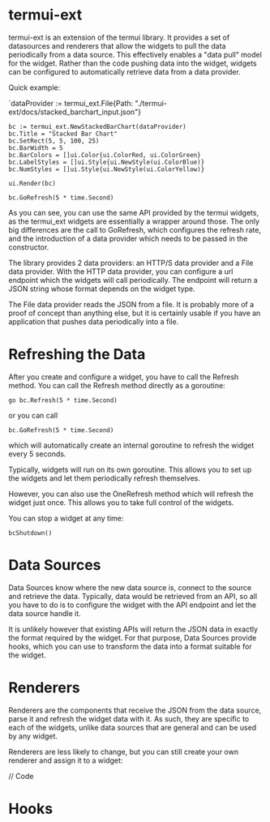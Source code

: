 # termui-ext

termui-ext is an extension of the termui library. It provides a set of datasources and renderers that allow the widgets to pull the data periodically from a data source. This effectively enables a "data pull" model for the widget. Rather than the code pushing data into the widget, widgets can be configured to automatically retrieve data from a data provider.

Quick example:

`dataProvider := termui_ext.File{Path: "./termui-ext/docs/stacked_barchart_input.json"}

	bc := termui_ext.NewStackedBarChart(dataProvider)
	bc.Title = "Stacked Bar Chart"
	bc.SetRect(5, 5, 100, 25)
	bc.BarWidth = 5
	bc.BarColors = []ui.Color{ui.ColorRed, ui.ColorGreen}
	bc.LabelStyles = []ui.Style{ui.NewStyle(ui.ColorBlue)}
	bc.NumStyles = []ui.Style{ui.NewStyle(ui.ColorYellow)}

	ui.Render(bc)

	bc.GoRefresh(5 * time.Second)
	
As you can see, you can use the same API provided by the termui widgets, as the termui_ext widgets are essentially a wrapper around those. The only big differences are the call to GoRefresh, which configures the refresh rate, and the introduction of a data provider which needs to be passed in the constructor. 

The library provides 2 data providers: an HTTP/S data provider and a File data provider. With the HTTP data provider, you can configure a url endpoint which the widgets will call periodically. The endpoint will return a JSON string whose format depends on the widget type.

The File data provider reads the JSON from a file. It is probably more of a proof of concept than anything else, but it is certainly usable if you have an application that pushes data periodically into a file.

# Refreshing the Data
After you create and configure a widget, you have to call the Refresh method. You can call the Refresh method directly as a goroutine:

`go bc.Refresh(5 * time.Second)`

or you can call

`bc.GoRefresh(5 * time.Second)`

which will automatically create an internal goroutine to refresh the widget every 5 seconds.

Typically, widgets will run on its own goroutine. This allows you to set up the widgets and let them periodically refresh themselves.

However, you can also use the OneRefresh method which will refresh the widget just once. This allows you to take full control of the widgets.

You can stop a widget at any time:

`bcShutdown()`   

# Data Sources

Data Sources know where the new data source is, connect to the source and retrieve the data. Typically, data would be retrieved from an API, so all you have to do is to configure the widget with the API endpoint and let the data source handle it.

It is unlikely however that existing APIs will return the JSON data in exactly the format required by the widget. For that purpose, Data Sources provide hooks, which you can use to transform the data into a format suitable for the widget. 

# Renderers
Renderers are the components that receive the JSON from the data source, parse it and refresh the widget data with it. As such, they are specific to each of the widgets, unlike data sources that are general and can be used by any widget.

Renderers are less likely to change, but you can still create your own renderer and assign it to a widget:

// Code


# Hooks



